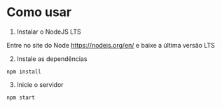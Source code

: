 # Como usar

1) Instalar o NodeJS LTS

Entre no site do Node https://nodejs.org/en/ e baixe a última versão LTS

2) Instale as dependências

```
npm install
```

3) Inicie o servidor

```
npm start
```
